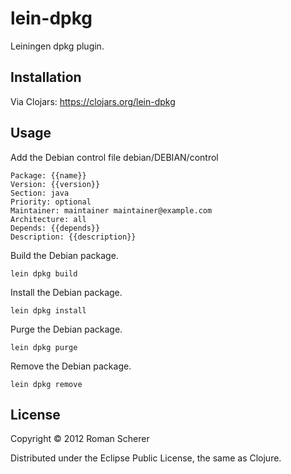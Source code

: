 # lein-dpkg

Leiningen dpkg plugin.

## Installation

Via Clojars: https://clojars.org/lein-dpkg

## Usage

Add the Debian control file debian/DEBIAN/control

    Package: {{name}}
    Version: {{version}}
    Section: java
    Priority: optional
    Maintainer: maintainer maintainer@example.com
    Architecture: all
    Depends: {{depends}}
    Description: {{description}}

Build the Debian package.

    lein dpkg build

Install the Debian package.

    lein dpkg install

Purge the Debian package.

    lein dpkg purge

Remove the Debian package.

    lein dpkg remove

## License

Copyright © 2012 Roman Scherer

Distributed under the Eclipse Public License, the same as Clojure.
